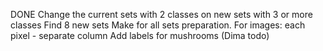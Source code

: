 DONE Change the current sets with 2 classes on new sets with 3 or more classes
Find 8 new sets
Make for all sets preparation. For images: each pixel - separate column
Add labels for mushrooms (Dima todo)